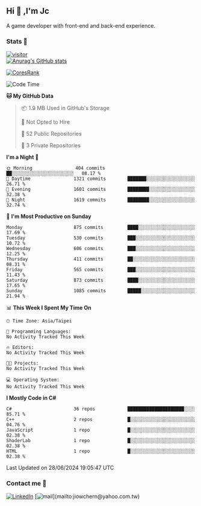 ## Hi 👋 ,I'm Jc  

A game developer with front-end and back-end experience.  

### Stats  📝
[![visitor](https://visitor-badge.glitch.me/badge?page_id=jiowchern.jiowchern&style=flat-square&color=0088cc)](https://visitor-badge.glitch.me/badge?page_id=jiowchern.jiowchern&style=flat-square&color=0088cc)  
[![Anurag's GitHub stats](https://github-readme-stats.vercel.app/api?username=jiowchern&count_private=true&&show_icons=true)](https://github.com/anuraghazra/github-readme-stats)  
<!-- [![trophy](https://github-profile-trophy.vercel.app/?username=jiowchern)](https://github.com/ryo-ma/github-profile-trophy)   -->
[![CoresRank](https://cr-ss-service.azurewebsites.net/api/ScreenShot?widget=summary&username=jiowchern)](https://cr-ss-service.azurewebsites.net/api/ScreenShot?widget=summary&username=jiowchern)


<!--START_SECTION:waka-->
![Code Time](http://img.shields.io/badge/Code%20Time-1%2C124%20hrs%2035%20mins-blue)

**🐱 My GitHub Data** 

> 📦 1.9 MB Used in GitHub's Storage 
 > 
> 🚫 Not Opted to Hire
 > 
> 📜 52 Public Repositories 
 > 
> 🔑 3 Private Repositories 
 > 
**I'm a Night 🦉** 

```text
🌞 Morning                404 commits         ██░░░░░░░░░░░░░░░░░░░░░░░   08.17 % 
🌆 Daytime                1321 commits        ███████░░░░░░░░░░░░░░░░░░   26.71 % 
🌃 Evening                1601 commits        ████████░░░░░░░░░░░░░░░░░   32.38 % 
🌙 Night                  1619 commits        ████████░░░░░░░░░░░░░░░░░   32.74 % 
```
📅 **I'm Most Productive on Sunday** 

```text
Monday                   875 commits         ████░░░░░░░░░░░░░░░░░░░░░   17.69 % 
Tuesday                  530 commits         ███░░░░░░░░░░░░░░░░░░░░░░   10.72 % 
Wednesday                606 commits         ███░░░░░░░░░░░░░░░░░░░░░░   12.25 % 
Thursday                 411 commits         ██░░░░░░░░░░░░░░░░░░░░░░░   08.31 % 
Friday                   565 commits         ███░░░░░░░░░░░░░░░░░░░░░░   11.43 % 
Saturday                 873 commits         ████░░░░░░░░░░░░░░░░░░░░░   17.65 % 
Sunday                   1085 commits        █████░░░░░░░░░░░░░░░░░░░░   21.94 % 
```


📊 **This Week I Spent My Time On** 

```text
🕑︎ Time Zone: Asia/Taipei

💬 Programming Languages: 
No Activity Tracked This Week

🔥 Editors: 
No Activity Tracked This Week

🐱‍💻 Projects: 
No Activity Tracked This Week

💻 Operating System: 
No Activity Tracked This Week
```

**I Mostly Code in C#** 

```text
C#                       36 repos            █████████████████████░░░░   85.71 % 
C++                      2 repos             █░░░░░░░░░░░░░░░░░░░░░░░░   04.76 % 
JavaScript               1 repo              █░░░░░░░░░░░░░░░░░░░░░░░░   02.38 % 
ShaderLab                1 repo              █░░░░░░░░░░░░░░░░░░░░░░░░   02.38 % 
HTML                     1 repo              █░░░░░░░░░░░░░░░░░░░░░░░░   02.38 % 
```




 Last Updated on 28/06/2024 19:05:47 UTC
<!--END_SECTION:waka-->



### Contact me 💬
[![LinkedIn](https://img.shields.io/badge/-JiowchernChen-0077B5?style==flat-square&logo=LinkedIn&logoColor=white)](https://www.linkedin.com/in/jiowchern-chen-4aaa90b7/) [![mail](https://img.shields.io/badge/-jiowchern%40yahoo.com.tw-blueviolet?style=flat-square&logo=yahoo!)](mailto:jiowchern@yahoo.com.tw)    

<!-- [![Linkedin Badge](https://img.shields.io/badge/-LinkedIn-blue?style=flat-square&logo=Linkedin&logoColor=white&link=https://www.linkedin.com/in/jiowchern-chen-4aaa90b7/)](https://www.linkedin.com/in/jiowchern-chen-4aaa90b7/) -->


<!--
**jiowchern/jiowchern** is a ✨ _special_ ✨ repository because its `README.md` (this file) appears on your GitHub profile.

Here are some ideas to get you started:

- 🔭 I’m currently working on ...
- 🌱 I’m currently learning ...
- 👯 I’m looking to collaborate on ...
- 🤔 I’m looking for help with ...
- 💬 Ask me about ...
- 📫 How to reach me: ...
- 😄 Pronouns: ...
- ⚡ Fun fact: ...
-->
